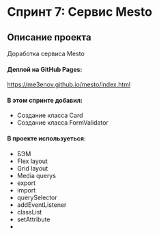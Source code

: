 # Спринт 7: Сервис Mesto
## Описание проекта
Доработка сервиса Mesto

#### Деплой на GitHub Pages:

https://me3enov.github.io/mesto/index.html

#### В этом спринте добавил:

* Создание класса Card
* Создание класса FormValidator

#### В проекте используеться:

* БЭМ
* Flex layout
* Grid layout
* Media querys
* export
* import
* querySelector
* addEventListener
* classList
* setAttribute
* <template>
* forEach
* slice
* toUpperCase
* cloneNode
* target
* prepend
* some
* remove

#### Проект сделан на HTML CSS JS:

* Русский язык
